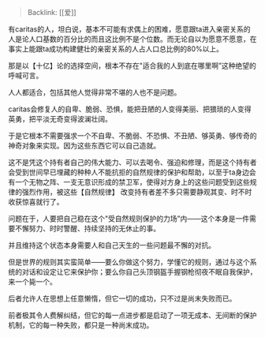> Backlink: [[爱]]

有caritas的人，坦白说，基本不可能有求偶上的困难，愿意跟ta进入亲密关系的人是论人口基数的百分比的而且这比例不是个位数。而无论自以为愿意不愿意，在事实上能跟ta成功构建健壮的亲密关系的人占人口总比例的80%以上。

那是以【十亿】论的选择空间，根本不存在"适合我的人到底在哪里啊”这种绝望的呼喊可言。

人人都适合，包括其他人觉得非常不堪的人也不是问题。

caritas会修复人的自卑、脆弱、恐惧，能把丑陋的人变得美丽、把猥琐的人变得英勇，把平淡无奇变得波澜壮阔。

于是它根本不需要强求一个不自卑、不脆弱、不恐惧、不丑陋、够英勇、够传奇的神奇对象来实现。因为这些东西它可以自己造就。

这不是凭这个持有者自己的伟大能力、可以去喝令、强迫和修理，而是这个持有者会受到世间早已埋藏的种种人不能抗拒的自然规律的保护和帮助，以至于ta身边会有一个无物之阵、一支无意识形成的禁卫军，使得对方身上的这些问题受到这些规律的强烈作用，被这些【自然规律】 改变持有者差不多只需要静观其变、时不时收获惊喜就行了。

问题在于，人要把自己稳在这个"受自然规则保护的力场”内——这个本身是一件需要不懈努力、时时警醒、持续坚持的无休止的事。

并且维持这个状态本身需要人和自己天生的一些问题最不懈的对抗。

但是世界的规则其实蛮简单——要么你做这个努力，学懂它的规则，通过与这个系统的对话和设定让它来保护你；要么你自己头顶钢盔手握钢枪彻夜不眠自我保护，来一个毙一个。

后者允许人在思想上任意懒惰，但它一切的成功，只不过是尚末失败而已。

前者极其令人费解纠结，但它的每一点进步都是启动了一项无成本、无间断的保护机制，它的每一种失败，都只是一种尚末成功。
